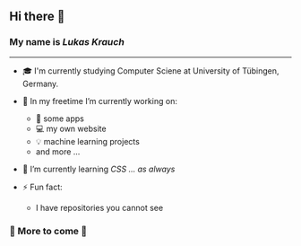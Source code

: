 ## Hi there 👋 

### My name is *Lukas Krauch*

---

- 🎓 I'm currently studying Computer Sciene at University of Tübingen, Germany.

- 🏡 In my freetime I’m currently working on:
  - 📱 some apps 
  - 💻 my own website 
  - 💡 machine learning projects
  - and more ... 
  
- 🌱 I’m currently learning *CSS ... as always*



- ⚡ Fun fact:
  - I have repositories you cannot see


### 🚧 More to come 🚧

<!--
TODO: 
- Skills:
- 
 

-->

